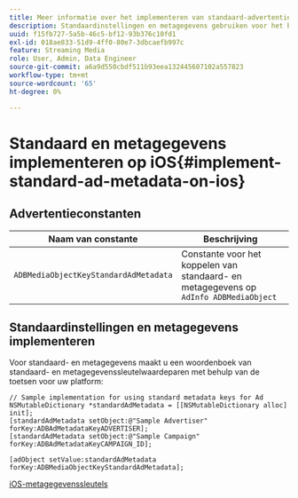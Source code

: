 ```yaml
---
title: Meer informatie over het implementeren van standaard-advertentiemetagegevens op iOS
description: Standaardinstellingen en metagegevens gebruiken voor het bijhouden van advertenties op iOS.
uuid: f15fb727-5a5b-46c5-bf12-93b376c10fd1
exl-id: 018ae833-51d9-4ff0-80e7-3dbcaefb997c
feature: Streaming Media
role: User, Admin, Data Engineer
source-git-commit: a6a9d550cbdf511b93eea132445607102a557823
workflow-type: tm+mt
source-wordcount: '65'
ht-degree: 0%

---
```


# Standaard en metagegevens implementeren op iOS{#implement-standard-ad-metadata-on-ios}

## Advertentieconstanten

| Naam van constante | Beschrijving   |
|---|---|
| `ADBMediaObjectKeyStandardAdMetadata` | Constante voor het koppelen van standaard- en metagegevens op `AdInfo ADBMediaObject` |

## Standaardinstellingen en metagegevens implementeren

Voor standaard- en metagegevens maakt u een woordenboek van standaard- en metagegevenssleutelwaardeparen met behulp van de toetsen voor uw platform:

```
// Sample implementation for using standard metadata keys for Ad 
NSMutableDictionary *standardAdMetadata = [[NSMutableDictionary alloc] init]; 
[standardAdMetadata setObject:@"Sample Advertiser" forKey:ADBAdMetadataKeyADVERTISER]; 
[standardAdMetadata setObject:@"Sample Campaign" forKey:ADBAdMetadataKeyCAMPAIGN_ID]; 
 
[adObject setValue:standardAdMetadata forKey:ADBMediaObjectKeyStandardAdMetadata];
```

[iOS-metagegevenssleutels](/help/use-cases/track-av-playback/impl-std-metadata/ios-metadata-keys.md)

